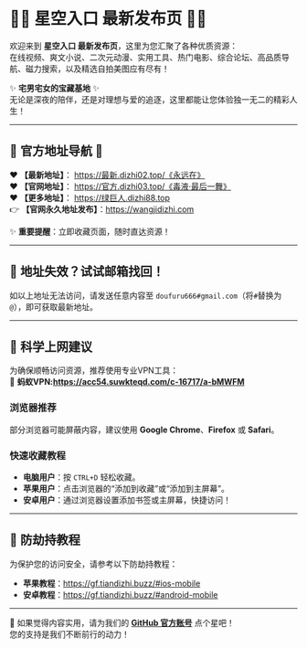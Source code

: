 # 🌟🌟 星空入口 最新发布页 🌟🌟  

欢迎来到 **星空入口 最新发布页**，这里为您汇聚了各种优质资源：  
在线视频、爽文小说、二次元动漫、实用工具、热门电影、综合论坛、高品质导航、磁力搜索，以及精选自拍美图应有尽有！  

✨ **宅男宅女的宝藏基地** ✨  
无论是深夜的陪伴，还是对理想与爱的追逐，这里都能让您体验独一无二的精彩人生！  

---  

## **🔗 官方地址导航 🔗**  

❤️ **【最新地址】**： https://最新.dizhi02.top/《永远在》<br>
❤️ **【官网地址】**： https://官方.dizhi03.top/《毒液·最后一舞》<br>
❤️ **【更多地址】**： https://绿巨人.dizhi88.top<br>
👉 **【官网永久地址发布】**：https://wangjidizhi.com 

✨ **重要提醒**：立即收藏页面，随时直达资源！  

---  

## **📧 地址失效？试试邮箱找回！**  

如以上地址无法访问，请发送任意内容至 `doufuru666#gmail.com`（将`#`替换为`@`），即可获取最新地址。  

---  

## **🚀 科学上网建议**  

为确保顺畅访问资源，推荐使用专业VPN工具：  
🔗 **蚂蚁VPN:https://acc54.suwkteqd.com/c-16717/a-bMWFM**  

### **浏览器推荐**  
部分浏览器可能屏蔽内容，建议使用 **Google Chrome**、**Firefox** 或 **Safari**。  

### **快速收藏教程**  
- **电脑用户**：按 `CTRL+D` 轻松收藏。  
- **苹果用户**：点击浏览器的“添加到收藏”或“添加到主屏幕”。  
- **安卓用户**：通过浏览器设置添加书签或主屏幕，快捷访问！  

---  

## **📌 防劫持教程**  

为保护您的访问安全，请参考以下防劫持教程：  
- **苹果教程**：https://gf.tiandizhi.buzz/#ios-mobile 
- **安卓教程**：https://gf.tiandizhi.buzz/#android-mobile  

---  

🌟 如果觉得内容实用，请为我们的 **[GitHub 官方账号](https://github.com)** 点个星吧！  
您的支持是我们不断前行的动力！  


